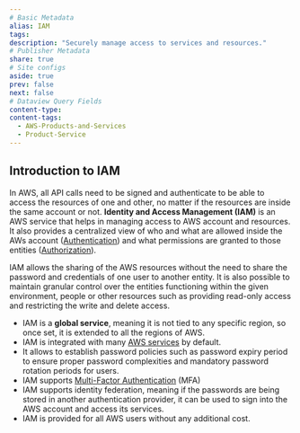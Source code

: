 ```yaml
---
# Basic Metadata
alias: IAM
tags: 
description: "Securely manage access to services and resources."
# Publisher Metadata
share: true
# Site configs
aside: true
prev: false
next: false
# Dataview Query Fields
content-type: 
content-tags:
  - AWS-Products-and-Services
  - Product-Service
---
```

## Introduction to IAM
In AWS, all API calls need to be signed and authenticate to be able to access the resources of one and other, no matter if the resources are inside the same account or not. **Identity and Access Management (IAM)** is an AWS service that helps in managing access to AWS account and resources. It also provides a centralized view of who and what are allowed inside the AWs account ([Authentication](Authentication.md#)) and what permissions are granted to those entities ([Authorization](Authorization.md#)).

IAM allows the sharing of the AWS resources without the need to share the password and credentials of one user to another entity. It is also possible to maintain granular control over the entities functioning within the given environment, people or other resources such as providing read-only access and restricting the write and delete access.

- IAM is a **global service**, meaning it is not tied to any specific region, so once set, it is extended to all the regions of AWS.
- IAM is integrated with many [AWS services](../index.md#aws-products-and-services) by default.
- It allows to establish password policies such as password expiry period to ensure proper password complexities and mandatory password rotation periods for users.
- IAM supports [Multi-Factor Authentication](Multi-Factor%20Authentication.md#) (MFA)
- IAM supports identity federation, meaning if the passwords are being stored in another authentication provider, it can be used to sign into the AWS account and access its services.
- IAM is provided for all AWS users without any additional cost.


